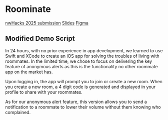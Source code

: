 # Roominate
[nwHacks 2025 submission](https://devpost.com/software/roominate)
[Slides](https://www.canva.com/design/DAGclnzooiU/HHqDtq9VHL-T1NcGUTY0hQ/view?utm_content=DAGclnzooiU&utm_campaign=designshare&utm_medium=link2&utm_source=uniquelinks&utlId=he063faaa9a)
[Figma](https://www.figma.com/proto/LvHFGQ31KxkDf7PxGKpd7K/roominate?node-id=10-32&t=BHTobXdynStDp4r7-1&starting-point-node-id=10%3A32)

## Modified Demo Script
In 24 hours, with no prior experience in app development, we learned to use Swift and XCode to create an iOS app for solving the troubles of living with roommates. In the limited time, we chose to focus on delivering the key feature of anonymous alerts as this is the functionality no other roommate app on the market has. 

Upon logging in, the app will prompt you to join or create a new room. When you create a new room, a 4 digit code is generated and displayed in your profile to share with your roommates.

As for our anonymous alert feature, this version allows you to send a notification to a roommate to lower their volume without them knowing who complained.

